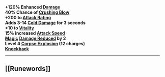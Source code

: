 **+120% Enhanced [Damage](https://diablo.fandom.com/wiki/Damage "Damage")  
40% Chance of [Crushing Blow](https://diablo.fandom.com/wiki/Crushing_Blow "Crushing Blow")  
+200 to [Attack Rating](https://diablo.fandom.com/wiki/Attack_Rating "Attack Rating")  
Adds 3-14 [Cold Damage](https://diablo.fandom.com/wiki/Cold_Damage "Cold Damage") for 3 seconds  
+10 to [Vitality](https://diablo.fandom.com/wiki/Vitality "Vitality")  
15% increased [Attack Speed](https://diablo.fandom.com/wiki/Attack_Speed "Attack Speed")  
[Magic](https://diablo.fandom.com/wiki/Arcane "Arcane") [Damage Reduced](https://diablo.fandom.com/wiki/Damage_reduction "Damage reduction") by 2  
Level 4 [Corpse Explosion](https://diablo.fandom.com/wiki/Corpse_Explosion "Corpse Explosion") (12 charges)  
[Knockback](https://diablo.fandom.com/wiki/Knockback "Knockback")**

---

## [[Runewords]]